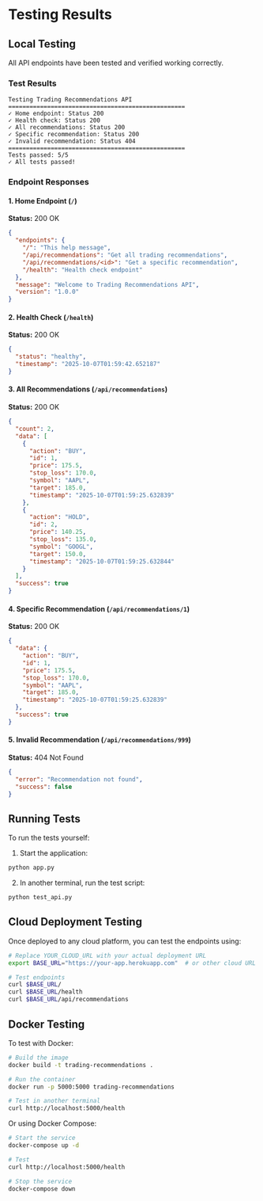# Testing Results

## Local Testing

All API endpoints have been tested and verified working correctly.

### Test Results

```
Testing Trading Recommendations API
==================================================
✓ Home endpoint: Status 200
✓ Health check: Status 200
✓ All recommendations: Status 200
✓ Specific recommendation: Status 200
✓ Invalid recommendation: Status 404
==================================================
Tests passed: 5/5
✓ All tests passed!
```

### Endpoint Responses

#### 1. Home Endpoint (`/`)
**Status:** 200 OK

```json
{
  "endpoints": {
    "/": "This help message",
    "/api/recommendations": "Get all trading recommendations",
    "/api/recommendations/<id>": "Get a specific recommendation",
    "/health": "Health check endpoint"
  },
  "message": "Welcome to Trading Recommendations API",
  "version": "1.0.0"
}
```

#### 2. Health Check (`/health`)
**Status:** 200 OK

```json
{
  "status": "healthy",
  "timestamp": "2025-10-07T01:59:42.652187"
}
```

#### 3. All Recommendations (`/api/recommendations`)
**Status:** 200 OK

```json
{
  "count": 2,
  "data": [
    {
      "action": "BUY",
      "id": 1,
      "price": 175.5,
      "stop_loss": 170.0,
      "symbol": "AAPL",
      "target": 185.0,
      "timestamp": "2025-10-07T01:59:25.632839"
    },
    {
      "action": "HOLD",
      "id": 2,
      "price": 140.25,
      "stop_loss": 135.0,
      "symbol": "GOOGL",
      "target": 150.0,
      "timestamp": "2025-10-07T01:59:25.632844"
    }
  ],
  "success": true
}
```

#### 4. Specific Recommendation (`/api/recommendations/1`)
**Status:** 200 OK

```json
{
  "data": {
    "action": "BUY",
    "id": 1,
    "price": 175.5,
    "stop_loss": 170.0,
    "symbol": "AAPL",
    "target": 185.0,
    "timestamp": "2025-10-07T01:59:25.632839"
  },
  "success": true
}
```

#### 5. Invalid Recommendation (`/api/recommendations/999`)
**Status:** 404 Not Found

```json
{
  "error": "Recommendation not found",
  "success": false
}
```

## Running Tests

To run the tests yourself:

1. Start the application:
```bash
python app.py
```

2. In another terminal, run the test script:
```bash
python test_api.py
```

## Cloud Deployment Testing

Once deployed to any cloud platform, you can test the endpoints using:

```bash
# Replace YOUR_CLOUD_URL with your actual deployment URL
export BASE_URL="https://your-app.herokuapp.com"  # or other cloud URL

# Test endpoints
curl $BASE_URL/
curl $BASE_URL/health
curl $BASE_URL/api/recommendations
```

## Docker Testing

To test with Docker:

```bash
# Build the image
docker build -t trading-recommendations .

# Run the container
docker run -p 5000:5000 trading-recommendations

# Test in another terminal
curl http://localhost:5000/health
```

Or using Docker Compose:

```bash
# Start the service
docker-compose up -d

# Test
curl http://localhost:5000/health

# Stop the service
docker-compose down
```
